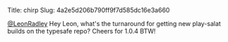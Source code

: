 Title: chirp
Slug: 4a2e5d206b790ff9f7d585dc16e3a660

<a href="http://twitter.com/LeonRadley">@LeonRadley</a> Hey Leon, what's the turnaround for getting new play-salat builds on the typesafe repo? Cheers for 1.0.4 BTW!
